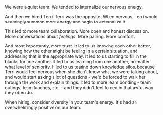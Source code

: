 

We were a quiet team. We tended to internalize our nervous energy.

And then we hired Terri. Terri was the opposite. When nervous, Terri would seemingly summon more energy and begin to externalize it.

This led to more team collaboration. More open and honest discussion. More conversations about _feelings_. More pairing. More comfort.

And most importantly, more trust. It led to us knowing each other better, knowing how the other might be feeling in a certain situation, and addressing that in the appropriate way. It led to us starting to fill in the blanks for one another. It led to us learning from one another, no matter what level of seniority. It led to us tearing down knowledge silos, because Terri would feel nervous when she didn't know what we were talking about, and would start asking a lot of questions - we'd be forced to walk her through the work and explain things. It led to more team bonding - team outings, team lunches, etc. - and they didn't feel forced in that awful way they often do.

When hiring, consider diversity in your team's energy. It's had an overwhelmingly positive on our team.